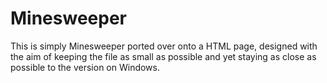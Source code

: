 # Minesweeper

This is simply Minesweeper ported over onto a HTML page, designed with the aim of keeping the file as small as possible and yet staying as close as possible to the version on Windows. 
